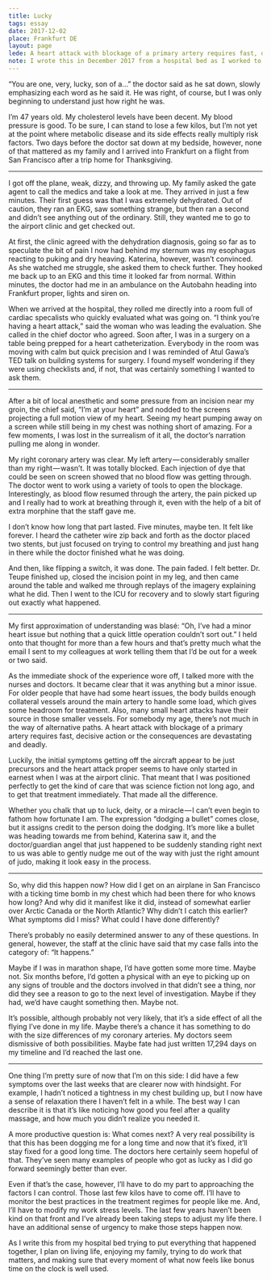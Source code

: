 ```yaml
---
title: Lucky
tags: essay
date: 2017-12-02
place: Frankfurt DE
layout: page
lede: A heart attack with blockage of a primary artery requires fast, decisive action or the consequences are devastating and deadly. I was lucky.
note: I wrote this in December 2017 from a hospital bed as I worked to figure out exactly what had happened over the prior few days. Being able to type on a laptop and think through it all was an absolute blessing.
---
```


“You are one, very, lucky, son of a…” the doctor said as he sat down, slowly emphasizing each word as he said it. He was right, of course, but I was only beginning to understand just how right he was.

I’m 47 years old. My cholesterol levels have been decent. My blood pressure is good. To be sure, I can stand to lose a few kilos, but I’m not yet at the point where metabolic disease and its side effects really multiply risk factors. Two days before the doctor sat down at my bedside, however, none of that mattered as my family and I arrived into Frankfurt on a flight from San Francisco after a trip home for Thanksgiving.

---

I got off the plane, weak, dizzy, and throwing up. My family asked the gate agent to call the medics and take a look at me. They arrived in just a few minutes. Their first guess was that I was extremely dehydrated. Out of caution, they ran an EKG, saw something strange, but then ran a second and didn’t see anything out of the ordinary. Still, they wanted me to go to the airport clinic and get checked out. 

At first, the clinic agreed with the dehydration diagnosis, going so far as to speculate the bit of pain I now had behind my sternum was my esophagus reacting to puking and dry heaving. Katerina, however, wasn’t convinced. As she watched me struggle, she asked them to check further. They hooked me back up to an EKG and this time it looked far from normal. Within minutes, the doctor had me in an ambulance on the Autobahn heading into Frankfurt proper, lights and siren on.

When we arrived at the hospital, they rolled me directly into a room full of cardiac specalists who quickly evaluated what was going on. “I think you’re having a heart attack,” said the woman who was leading the evaluation. She called in the chief doctor who agreed. Soon after, I was in a surgery on a table being prepped for a heart catheterization. Everybody in the room was moving with calm but quick precision and I was reminded of Atul Gawa’s TED talk on building systems for surgery. I found myself wondering if they were using checklists and, if not, that was certainly something I wanted to ask them.

---

After a bit of local anesthetic and some pressure from an incision near my groin, the chief said, “I’m at your heart” and nodded to the screens projecting a full motion view of my heart. Seeing my heart pumping away on a screen while still being in my chest was nothing short of amazing. For a few moments, I was lost in the surrealism of it all, the doctor’s narration pulling me along in wonder.

My right coronary artery was clear. My left artery — considerably smaller than my right — wasn’t. It was totally blocked. Each injection of dye that could be seen on screen showed that no blood flow was getting through. The doctor went to work using a variety of tools to open the blockage. Interestingly, as blood flow resumed through the artery, the pain picked up and I really had to work at breathing through it, even with the help of a bit of extra morphine that the staff gave me.

I don’t know how long that part lasted. Five minutes, maybe ten. It felt like forever. I heard the catheter wire zip back and forth as the doctor placed two stents, but just focused on trying to control my breathing and just hang in there while the doctor finished what he was doing.

And then, like flipping a switch, it was done. The pain faded. I felt better. Dr. Teupe finished up, closed the incision point in my leg, and then came around the table and walked me through replays of the imagery explaining what he did. Then I went to the ICU for recovery and to slowly start figuring out exactly what happened.

---

My first approximation of understanding was blasé: “Oh, I’ve had a minor heart issue but nothing that a quick little operation couldn’t sort out.” I held onto that thought for more than a few hours and that’s pretty much what the email I sent to my colleagues at work telling them that I’d be out for a week or two said.

As the immediate shock of the experience wore off, I talked more with the nurses and doctors. It became clear that it was anything but a minor issue. For older people that have had some heart issues, the body builds enough collateral vessels around the main artery to handle some load, which gives some headroom for treatment. Also, many small heart attacks have their source in those smaller vessels. For somebody my age, there’s not much in the way of alternative paths. A heart attack with blockage of a primary artery requires fast, decisive action or the consequences are devastating and deadly.

Luckily, the initial symptoms getting off the aircraft appear to be just precursors and the heart attack proper seems to have only started in earnest when I was at the airport clinic. That meant that I was positioned perfectly to get the kind of care that was science fiction not long ago, and to get that treatment immediately. That made all the difference.

Whether you chalk that up to luck, deity, or a miracle — I can’t even begin to fathom how fortunate I am. The expression “dodging a bullet” comes close, but it assigns credit to the person doing the dodging. It’s more like a bullet was heading towards me from behind, Katerina saw it, and the doctor/guardian angel that just happened to be suddenly standing right next to us was able to gently nudge me out of the way with just the right amount of judo, making it look easy in the process.

---

So, why did this happen now? How did I get on an airplane in San Francisco with a ticking time bomb in my chest which had been there for who knows how long? And why did it manifest like it did, instead of somewhat earlier over Arctic Canada or the North Atlantic? Why didn’t I catch this earlier? What symptoms did I miss? What could I have done differently?

There’s probably no easily determined answer to any of these questions. In general, however, the staff at the clinic have said that my case falls into the category of: “It happens.”

Maybe if I was in marathon shape, I’d have gotten some more time. Maybe not. Six months before, I’d gotten a physical with an eye to picking up on any signs of trouble and the doctors involved in that didn’t see a thing, nor did they see a reason to go to the next level of investigation. Maybe if they had, we’d have caught something then. Maybe not.

It’s possible, although probably not very likely, that it’s a side effect of all the flying I’ve done in my life. Maybe there’s a chance it has something to do with the size differences of my coronary arteries. My doctors seem dismissive of both possibilities. Maybe fate had just written 17,294 days on my timeline and I’d reached the last one.

---

One thing I’m pretty sure of now that I’m on this side: I did have a few symptoms over the last weeks that are clearer now with hindsight. For example, I hadn’t noticed a tightness in my chest building up, but I now have a sense of relaxation there I haven’t felt in a while. The best way I can describe it is that it’s like noticing how good you feel after a quality massage, and how much you didn’t realize you needed it.

A more productive question is: What comes next? A very real possibility is that this has been dogging me for a long time and now that it’s fixed, it’ll stay fixed for a good long time. The doctors here certainly seem hopeful of that. They’ve seen many examples of people who got as lucky as I did go forward seemingly better than ever.

Even if that’s the case, however, I’ll have to do my part to approaching the factors I can control. Those last few kilos have to come off. I’ll have to monitor the best practices in the treatment regimes for people like me. And, I’ll have to modify my work stress levels. The last few years haven’t been kind on that front and I’ve already been taking steps to adjust my life there. I have an additional sense of urgency to make those steps happen now.

As I write this from my hospital bed trying to put everything that happened together, I plan on living life, enjoying my family, trying to do work that matters, and making sure that every moment of what now feels like bonus time on the clock is well used.